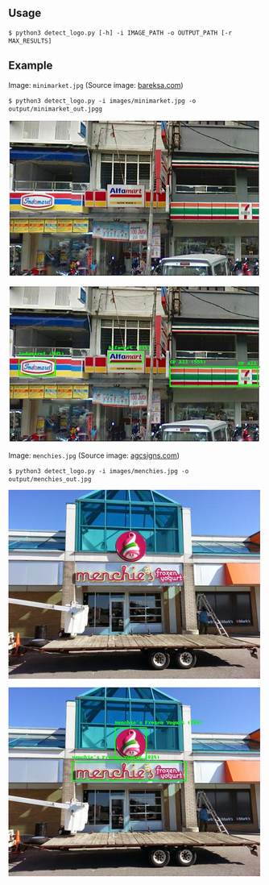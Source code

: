 ## Usage

```
$ python3 detect_logo.py [-h] -i IMAGE_PATH -o OUTPUT_PATH [-r MAX_RESULTS]
```

## Example

Image: `minimarket.jpg` (Source image: [bareksa.com](https://www.bareksa.com/berita/berita-ekonomi-terkini/2014-08-04/alfamart-amrt-tingkatkan-pendapatan-dari-bisnis-e-commerce))

```
$ python3 detect_logo.py -i images/minimarket.jpg -o output/minimarket_out.jpgg
```

![img](images/minimarket.jpg)

![img](output/minimarket_out.jpg)

Image: `menchies.jpg` (Source image: [agcsigns.com](https://agcsigns.com/blog/should-a-company-building-sign-include-their-tagline))


```
$ python3 detect_logo.py -i images/menchies.jpg -o output/menchies_out.jpg
```

![img](images/menchies.jpg)

![img](output/menchies_out.jpg)
